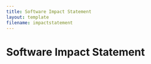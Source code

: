 ```yaml
---
title: Software Impact Statement
layout: template
filename: impactstatement
--- 
```


# Software Impact Statement
